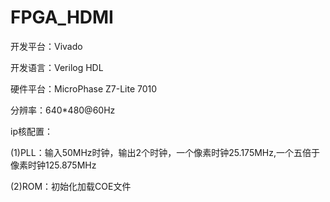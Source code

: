 # FPGA_HDMI
开发平台：Vivado

开发语言：Verilog HDL

硬件平台：MicroPhase Z7-Lite 7010

分辨率：640*480@60Hz

ip核配置：

  (1)PLL：输入50MHz时钟，输出2个时钟，一个像素时钟25.175MHz,一个五倍于像素时钟125.875MHz
  
  (2)ROM：初始化加载COE文件
